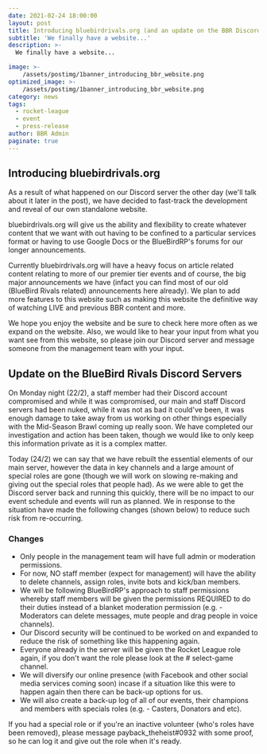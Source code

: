 ```yaml
---
date: 2021-02-24 18:00:00
layout: post
title: Introducing bluebirdrivals.org (and an update on the BBR Discord Server)
subtitle: 'We finally have a website...'
description: >-
  We finally have a website...

image: >-
    /assets/postimg/1banner_introducing_bbr_website.png
optimized_image: >-
    /assets/postimg/1banner_introducing_bbr_website.png
category: news
tags:
  - rocket-league
  - event
  - press-release
author: BBR Admin
paginate: true
---
```


## Introducing bluebirdrivals.org

As a result of what happened on our Discord server the other day (we'll talk about it later in the post), we have decided to fast-track the development and reveal of our own standalone website.

bluebirdrivals.org will give us the ability and flexibility to create whatever content that we want with out having to be confined to a particular services format or having to use Google Docs or the BlueBirdRP's forums for our longer announcements.

Currently bluebirdrivals.org will have a heavy focus on article related content relating to more of our premier tier events and of course, the big major announcements we have (infact you can find most of our old (BlueBird Rivals related) announcements here already). We plan to add more features to this website such as making this website the definitive way of watching LIVE and previous BBR content and more.

We hope you enjoy the website and be sure to check here more often as we expand on the website. Also, we would like to hear your input from what you want see from this website, so please join our Discord server and message someone from the management team with your input.

## Update on the BlueBird Rivals Discord Servers
On Monday night (22/2), a staff member had their Discord account compromised and while it was compromised, our main and staff Discord servers had been nuked, while it was not as bad it could've been, it was enough damage to take away from us working on other things especially with the Mid-Season Brawl coming up really soon. We have completed our investigation and action has been taken, though we would like to only keep this information private as it is a complex matter.

Today (24/2) we can say that we have rebuilt the essential elements of our main server, however the data in key channels and a large amount of special roles are gone (though we will work on slowing re-making and giving out the special roles that people had). As we were able to get the Discord server back and running this quickly, there will be no impact to our event schedule and events will run as planned. We in response to the situation have made the following changes (shown below) to reduce such risk from re-occurring.

### Changes
-   Only people in the management team will have full admin or moderation permissions.
-   For now, NO staff member (expect for management) will have the ability to delete channels, assign roles, invite bots and kick/ban members.
-   We will be following BlueBirdRP's approach to staff permissions whereby staff members will be given the permissions REQUIRED to do their duties instead of a blanket moderation permission (e.g. - Moderators can delete messages, mute people and drag people in voice channels).
-   Our Discord security will be continued to be worked on and expanded to reduce the risk of something like this happening again.
-   Everyone already in the server will be given the Rocket League role again, if you don't want the role please look at the # select-game channel.
-   We will diversify our online presence (with Facebook and other social media services coming soon) incase if a situation like this were to happen again then there can be back-up options for us.
-   We will also create a back-up log of all of our events, their champions and members with specials roles (e.g. - Casters, Donators and etc).
    

If you had a special role or if you're an inactive volunteer (who's roles have been removed), please message payback_theheist#0932 with some proof, so he can log it and give out the role when it's ready.